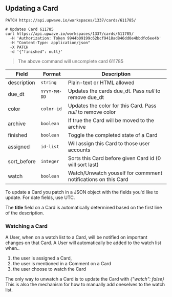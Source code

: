 ## Updating a Card

`PATCH https://api.upwave.io/workspaces/1337/cards/611785/`

```shell
# Updates Card 611785
curl https://api.upwave.io/workspaces/1337/cards/611785/
  -H 'Authorization: Token 9944b09199c62bcf9418ad846dd0e4bbdfc6ee4b'
  -H "Content-Type: application/json"
  -X PATCH
  -d '{"finished": null}'
```

> The above command will uncomplete card 611785

Field | Format | Description
-------- | ----------- | --------------
description | `string` | Plain-text or HTML allowed
due_dt | `YYYY-MM-DD` | Updates the cards due_dt. Pass *null* to remove due_dt
color | `color-id` | Updates the color for this Card. Pass *null* to remove color
archive | `boolean` | If true the Card will be moved to the archive
finished | `boolean` | Toggle the completed state of a Card
assigned | `id-list` | Will assign this Card to those user accounts
sort_before | `integer` | Sorts this Card before given Card id (0 will sort last)
watch | `boolean` | Watch/Unwatch youself for commment notifications on this Card

To update a Card you patch in a JSON object with the fields you'd like to update.
For date fields, use UTC.

<aside class="notice">The <strong>title</strong> field on a Card is automatically determined based on the first line of the description.</aside>


### Watching a Card

A User, when on a watch list to a Card, will be notified on important changes on that Card.
A User will automatically be added to the watch list when..

1. the user is assigned a Card,
2. the user is mentioned in a Comment on a Card
3. the user choose to watch the Card

The only way to unwatch a Card is to update the Card with *{"watch": false}*
This is also the mechanism for how to manually add oneselves to the watch list.
